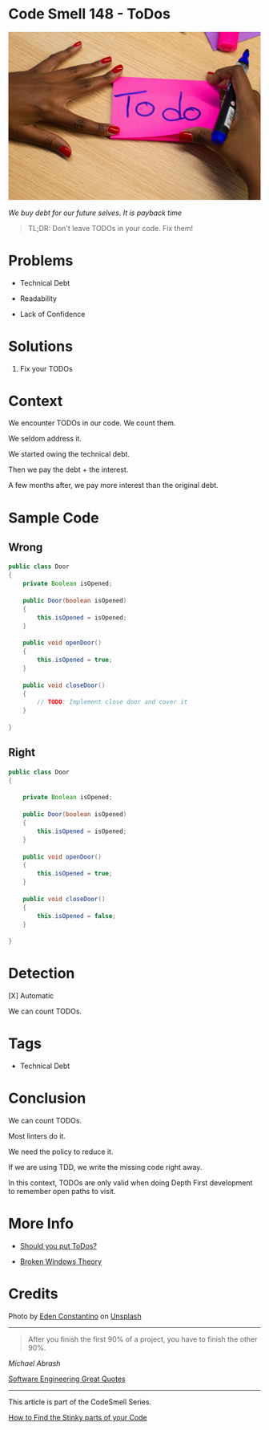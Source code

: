 # Code Smell 148 - ToDos

![Code Smell 148 - ToDos](eden-constantino-bTukYI4DjOs-unsplash.jpg)

*We buy debt for our future selves. It is payback time*

> TL;DR: Don't leave TODOs in your code. Fix them!

# Problems

- Technical Debt

- Readability

- Lack of Confidence

# Solutions

1. Fix your TODOs

# Context

We encounter TODOs in our code. We count them.

We seldom address it.

We started owing the technical debt.

Then we pay the debt + the interest.

A few months after, we pay more interest than the original debt.

# Sample Code

## Wrong

[Gist Url]: # (https://gist.github.com/mcsee/76fb2f5fada656e6dd5be6989351e91c)
```java
public class Door
{ 
    private Boolean isOpened;
    
    public Door(boolean isOpened)
    {       
        this.isOpened = isOpened;
    }      
    
    public void openDoor()
    {
        this.isOpened = true;
    }
    
    public void closeDoor()
    {
        // TODO: Implement close door and cover it
    }      
    
}
```

## Right

[Gist Url]: # (https://gist.github.com/mcsee/2d1fcb683f9c9c0391c7c369baf54bff)
```java
public class Door
{
 
    private Boolean isOpened;
    
    public Door(boolean isOpened)
    {       
        this.isOpened = isOpened;
    }      
    
    public void openDoor()
    {
        this.isOpened = true;
    }
    
    public void closeDoor()
    {
        this.isOpened = false;
    }      
    
}
```

# Detection

[X] Automatic 

We can count TODOs.

# Tags

- Technical Debt

# Conclusion

We can count TODOs.

Most linters do it.

We need the policy to reduce it.

If we are using TDD, we write the missing code right away.

In this context, TODOs are only valid when doing Depth First development to remember open paths to visit.

# More Info

- [Should you put ToDos?](https://www.osedea.com/en/blog/should-you-put-todos-in-the-source-code)

- [Broken Windows Theory](https://en.wikipedia.org/wiki/Broken_windows_theory)

# Credits

Photo by [Eden Constantino](https://unsplash.com/@edenconstantin0) on [Unsplash](https://unsplash.com/s/photos/todo)
  
* * *

> After you finish the first 90% of a project, you have to finish the other 90%.

_Michael Abrash_
 
[Software Engineering Great Quotes](../../Quotes/Software%20Engineering%20Great%20Quotes/readme.md)

* * *

This article is part of the CodeSmell Series.

[How to Find the Stinky parts of your Code](../../Code%20Smells/How%20to%20Find%20the%20Stinky%20parts%20of%20your%20Code/readme.md)